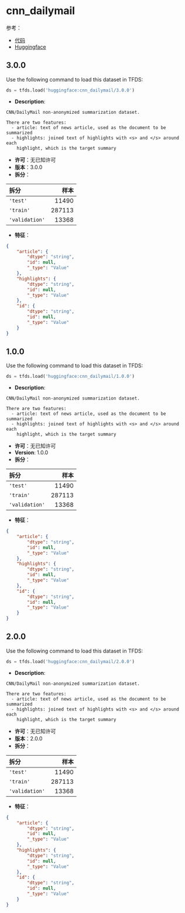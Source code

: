 # cnn_dailymail

参考：

- [代码](https://github.com/huggingface/datasets/blob/master/datasets/cnn_dailymail)
- [Huggingface](https://huggingface.co/datasets/cnn_dailymail)

## 3.0.0

Use the following command to load this dataset in TFDS:

```python
ds = tfds.load('huggingface:cnn_dailymail/3.0.0')
```

- **Description**:

```
CNN/DailyMail non-anonymized summarization dataset.

There are two features:
  - article: text of news article, used as the document to be summarized
  - highlights: joined text of highlights with <s> and </s> around each
    highlight, which is the target summary
```

- **许可**：无已知许可
- **版本**：3.0.0
- **拆分**：

拆分 | 样本
:-- | --:
`'test'` | 11490
`'train'` | 287113
`'validation'` | 13368

- **特征**：

```json
{
    "article": {
        "dtype": "string",
        "id": null,
        "_type": "Value"
    },
    "highlights": {
        "dtype": "string",
        "id": null,
        "_type": "Value"
    },
    "id": {
        "dtype": "string",
        "id": null,
        "_type": "Value"
    }
}
```

## 1.0.0

Use the following command to load this dataset in TFDS:

```python
ds = tfds.load('huggingface:cnn_dailymail/1.0.0')
```

- **Description**:

```
CNN/DailyMail non-anonymized summarization dataset.

There are two features:
  - article: text of news article, used as the document to be summarized
  - highlights: joined text of highlights with <s> and </s> around each
    highlight, which is the target summary
```

- **许可**：无已知许可
- **Version**: 1.0.0
- **拆分**：

拆分 | 样本
:-- | --:
`'test'` | 11490
`'train'` | 287113
`'validation'` | 13368

- **特征**：

```json
{
    "article": {
        "dtype": "string",
        "id": null,
        "_type": "Value"
    },
    "highlights": {
        "dtype": "string",
        "id": null,
        "_type": "Value"
    },
    "id": {
        "dtype": "string",
        "id": null,
        "_type": "Value"
    }
}
```

## 2.0.0

Use the following command to load this dataset in TFDS:

```python
ds = tfds.load('huggingface:cnn_dailymail/2.0.0')
```

- **Description**:

```
CNN/DailyMail non-anonymized summarization dataset.

There are two features:
  - article: text of news article, used as the document to be summarized
  - highlights: joined text of highlights with <s> and </s> around each
    highlight, which is the target summary
```

- **许可**：无已知许可
- **版本**：2.0.0
- **拆分**：

拆分 | 样本
:-- | --:
`'test'` | 11490
`'train'` | 287113
`'validation'` | 13368

- **特征**：

```json
{
    "article": {
        "dtype": "string",
        "id": null,
        "_type": "Value"
    },
    "highlights": {
        "dtype": "string",
        "id": null,
        "_type": "Value"
    },
    "id": {
        "dtype": "string",
        "id": null,
        "_type": "Value"
    }
}
```
